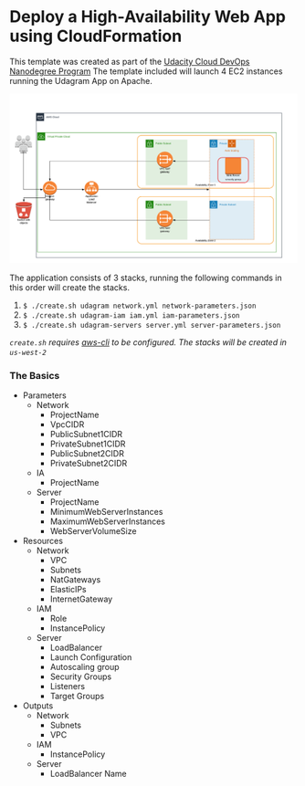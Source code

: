 # Deploy a High-Availability Web App using CloudFormation

This template was created as part of the [Udacity Cloud DevOps Nanodegree Program](https://www.udacity.com/course/cloud-dev-ops-nanodegree--nd9991)
The template included will launch 4 EC2 instances running the Udagram App on Apache.

![alt text](./diagram.png)

The application consists of 3 stacks, running the following commands in this order will create the stacks.

1. `$ ./create.sh udagram network.yml network-parameters.json`
2. `$ ./create.sh udagram-iam iam.yml iam-parameters.json`
3. `$ ./create.sh udagram-servers server.yml server-parameters.json`

_`create.sh` requires [aws-cli](https://aws.amazon.com/cli/) to be configured. The stacks will be created in `us-west-2`_
### The Basics
- Parameters
    - Network
        - ProjectName
        - VpcCIDR
        - PublicSubnet1CIDR
        - PrivateSubnet1CIDR
        - PublicSubnet2CIDR
        - PrivateSubnet2CIDR
    - IA
        - ProjectName
    - Server
        - ProjectName
        - MinimumWebServerInstances
        - MaximumWebServerInstances
        - WebServerVolumeSize
- Resources
    - Network
        - VPC
        - Subnets
        - NatGateways
        - ElasticIPs
        - InternetGateway
    - IAM
        - Role
        - InstancePolicy
    - Server
        - LoadBalancer
        - Launch Configuration
        - Autoscaling group
        - Security Groups
        - Listeners
        - Target Groups
- Outputs
    - Network
        - Subnets
        - VPC
    - IAM
        - InstancePolicy
    - Server
        - LoadBalancer Name